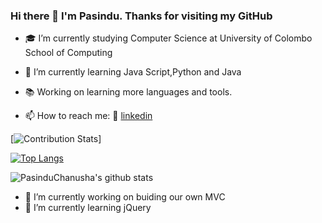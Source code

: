 ### Hi there 👋 I'm Pasindu. Thanks for visiting my GitHub

- 🎓 I’m currently studying Computer Science at University of Colombo School of Computing
- 🌱 I’m currently learning Java Script,Python and Java 
- 📚 Working on learning more languages and tools.

- 📫 How to reach me:  👔 [linkedin][linkedin]

[linkedin]: https://www.linkedin.com/in/pasindu-chanusha-a70957189/

[![Contribution Stats](https://github-contribution-stats.vercel.app/api/?username=PasinduChanusha)]

[![Top Langs](https://github-readme-stats.vercel.app/api/top-langs/?username=PasinduChanusha&layout=compact)](https://github.com/PasinduChanusha/github-readme-stats)

![PasinduChanusha's github stats](https://github-readme-stats.vercel.app/api?username=PasinduChanusha&show_icons=true)

- 🔭 I’m currently working on buiding our own MVC
- 🌱 I’m currently learning jQuery

<!--
**PasinduChanusha** is a ✨ _special_ ✨ repository because its `README.md` (this file) appears on your GitHub profile.

Here are some ideas to get you started:

.
- 👯 I’m looking to collaborate on ...
- 🤔 I’m looking for help with ...
- 💬 Ask me about ...
- 📫 How to reach me: ...
- 😄 Pronouns: ...
- ⚡ Fun fact: ...
-->


